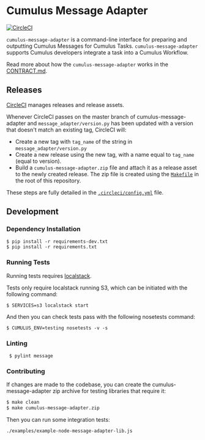 # Cumulus Message Adapter

[![CircleCI](https://circleci.com/gh/cumulus-nasa/cumulus-message-adapter.svg?style=svg)](https://circleci.com/gh/cumulus-nasa/cumulus-message-adapter)

`cumulus-message-adapter` is a command-line interface for preparing and outputting Cumulus Messages for Cumulus Tasks. `cumulus-message-adapter` supports Cumulus developers integrate a task into a Cumulus Workflow.

Read more about how the `cumulus-message-adapter` works in the [CONTRACT.md](./CONTRACT.md).

## Releases

[CircleCI](https://circleci.com/gh/cumulus-nasa/cumulus-message-adapter) manages releases and release assets.

Whenever CircleCI passes on the master branch of cumulus-message-adapter and `message_adapter/version.py` has been updated with a version that doesn't match an existing tag, CircleCI will:

* Create a new tag with `tag_name` of the string in `message_adapter/version.py`
* Create a new release using the new tag, with a name equal to `tag_name` (equal to version).
* Build a `cumulus-message-adapter.zip` file and attach it as a release asset to the newly created release. The zip file is created using the [`Makefile`]('./Makefile') in the root of this repository.

These steps are fully detailed in the [`.circleci/config.yml`](./.circleci/config.yml) file.

## Development

### Dependency Installation

    $ pip install -r requirements-dev.txt
    $ pip install -r requirements.txt

### Running Tests

Running tests requires [localstack](https://github.com/localstack/localstack).

Tests only require localstack running S3, which can be initiated with the following command:

```
$ SERVICES=s3 localstack start
```

And then you can check tests pass with the following nosetests command:

```
$ CUMULUS_ENV=testing nosetests -v -s
```

### Linting

     $ pylint message

### Contributing

If changes are made to the codebase, you can create the cumulus-message-adapter zip archive for testing libraries that require it:

```bash
$ make clean
$ make cumulus-message-adapter.zip
```

Then you can run some integration tests:

```bash
./examples/example-node-message-adapter-lib.js 
```
